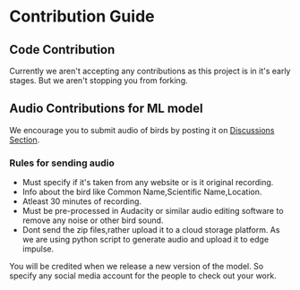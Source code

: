 # Contribution Guide

## Code Contribution

Currently we aren't accepting any contributions as this project is in it's early stages. But we aren't stopping you from forking.

## Audio Contributions for ML model

We encourage you to submit audio of birds by posting it on [Discussions Section][1].

### Rules for sending audio

* Must specify if it's taken from any website or is it original recording.
* Info about the bird like Common Name,Scientific Name,Location.
* Atleast 30 minutes of recording.
* Must be pre-processed in Audacity or similar audio editing software to remove any noise or other bird sound.
* Dont send the zip files,rather upload it to a cloud storage platform. As we are using python script to generate audio and upload it to edge impulse.

You will be credited when we release a new version of the model. So specify any social media account for the people to check out your work.

[1]: https://github.com/DocMonster7/bird-sound-classifier-on-the-edge/discussions/2

